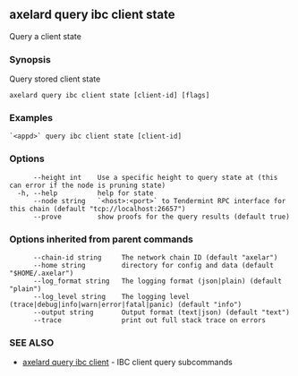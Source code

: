 ## axelard query ibc client state

Query a client state

### Synopsis

Query stored client state

```
axelard query ibc client state [client-id] [flags]
```

### Examples

```
`<appd>` query ibc client state [client-id]
```

### Options

```
      --height int    Use a specific height to query state at (this can error if the node is pruning state)
  -h, --help          help for state
      --node string   `<host>:<port>` to Tendermint RPC interface for this chain (default "tcp://localhost:26657")
      --prove         show proofs for the query results (default true)
```

### Options inherited from parent commands

```
      --chain-id string     The network chain ID (default "axelar")
      --home string         directory for config and data (default "$HOME/.axelar")
      --log_format string   The logging format (json|plain) (default "plain")
      --log_level string    The logging level (trace|debug|info|warn|error|fatal|panic) (default "info")
      --output string       Output format (text|json) (default "text")
      --trace               print out full stack trace on errors
```

### SEE ALSO

- [axelard query ibc client](/cli-docs/v0_31_2/axelard_query_ibc_client) - IBC client query subcommands
